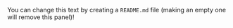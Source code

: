 You can change this text by creating a `README.md` file (making an empty one will remove this panel)!
